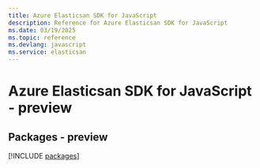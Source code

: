```yaml
---
title: Azure Elasticsan SDK for JavaScript
description: Reference for Azure Elasticsan SDK for JavaScript
ms.date: 03/19/2025
ms.topic: reference
ms.devlang: javascript
ms.service: elasticsan
---
```

# Azure Elasticsan SDK for JavaScript - preview
## Packages - preview
[!INCLUDE [packages](elasticsan-index.md)]